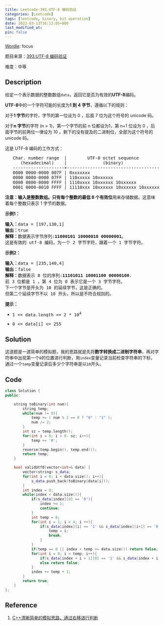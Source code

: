 ```yaml
---
title: Leetcode-393.UTF-8 编码验证 
categories: [Leetcode]
tags: [leetcode, binary, bit operation]
date: 2022-03-13T16:13:05+800
last_modified_at: 
pin: false
---
```


[Wordle](https://www.nytimes.com/games/wordle/index.html): focus

题目来源：[393.UTF-8 编码验证](https://leetcode-cn.com/problems/utf-8-validation/)

难度：中等

## Description

给定一个表示数据的整数数组`data`，返回它是否为有效的**UTF-8**编码。

**UTF-8**中的一个字符可能的长度为**1 到 4 字节**，遵循以下的规则：

对于**1 字节**的字符，字节的第一位设为 0 ，后面 7 位为这个符号的 unicode 码。

对于**n 字节**的字符 (n > 1)，第一个字节的前 n 位都设为1，第 n+1 位设为 0 ，后面字节的前两位一律设为 10 。剩下的没有提及的二进制位，全部为这个符号的 unicode 码。

这是 UTF-8 编码的工作方式：


<pre>
   Char. number range  |        UTF-8 octet sequence
      (hexadecimal)    |              (binary)
   --------------------+---------------------------------------------
   0000 0000-0000 007F | 0xxxxxxx
   0000 0080-0000 07FF | 110xxxxx 10xxxxxx
   0000 0800-0000 FFFF | 1110xxxx 10xxxxxx 10xxxxxx
   0001 0000-0010 FFFF | 11110xxx 10xxxxxx 10xxxxxx 10xxxxxx
</pre>

**注意：**输入是整数数组。只有每个整数的**最低 8 个有效位**用来存储数据。这意味着每个整数只表示 1 字节的数据。

**示例1：**

<pre>
<strong>输入：</strong>data = [197,130,1]
<strong>输出：</strong>true
<strong>解释：</strong>数据表示字节序列:<strong>11000101 10000010 00000001</strong>。
这是有效的 utf-8 编码，为一个 2 字节字符，跟着一个 1 字节字符。
</pre>

**示例2：**

<pre>
<strong>输入：</strong>data = [235,140,4]
<strong>输出：</strong>false
<strong>解释：</strong>数据表示 8 位的序列:<strong>11101011 10001100 00000100</strong>.
前 3 位都是 1 ，第 4 位为 0 表示它是一个 3 字节字符。
下一个字节是开头为 10 的延续字节，这是正确的。
但第二个延续字节不以 10 开头，所以是不符合规则的。
</pre>

**提示：**

- <pre>1 <= data.length <= 2 * 10<sup>4</sup></pre>
- <pre>0 <= data[i] <= 255</pre>

## Solution

这道题是一道简单的模拟题，我的思路就是先将**数字转换成二进制字符串**，再对字符串中出现第一个`0`的位置进行判断，用`index`变量记录当前检查字符串的下标，通过一个`temp`变量记录后多少个字符串是以`10`开头。

## Code

```c++
class Solution {
public:

    string toBinary(int num){
        string temp;
        while(num != 0){
            temp += ( num % 2 == 0 ? "0" : "1" );
            num /= 2;
        }
        int sz = temp.length();
        for(int i = 0; i < 8- sz; i++){
            temp += '0';
        }
        reverse(temp.begin(), temp.end());
        return temp;
    }

    bool validUtf8(vector<int>& data) {
        vector<string> s_data;
        for(int i = 0; i < data.size(); i++){
            s_data.push_back(toBinary(data[i]));
        }
        int index = 0;
        while(index < data.size()){
            if(s_data[index][0] == '0'){                                  //如果以0开头，直接跳过
                index += 1;
                continue;
            }
            int temp = 0;
            for(int i = 1; i < 4; i ++){
                if(s_data[index][i] == '1' && s_data[index][i+1] == '0'){
                    temp = i;
                    break;
                }
            }
            if(temp == 0 || index + temp >= data.size()) return false;   // !!!!!如果不是以1110或110或10开头 或者 index + temp超出数组范围了，都是不符合规则的。
            for(int i = 0; i < temp; i++){
                if(s_data[index + i + 1][0] == '1' && s_data[index + i + 1][1] == '0') continue;
                else return false;
            }
            index += temp + 1;
        }
        return true;
    }
};
```

## Reference 

1. [C++清晰简单的模拟思路，通过右移进行判断](https://leetcode-cn.com/problems/utf-8-validation/solution/c-by-su-yin-d-380h/)